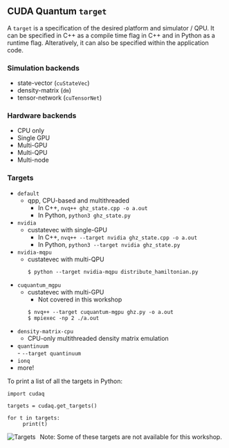 ## CUDA Quantum `target` 
A `target` is a specification of the desired platform and simulator / QPU. It can be specified in C++ as a compile time flag in C++ and in Python as a runtime flag. Alteratively, it can also be specified within the application code. 

### Simulation backends
- state-vector (`cuStateVec`) 
- density-matrix (`dm`) 
- tensor-network (`cuTensorNet`)

### Hardware backends
- CPU only   
- Single GPU   
- Multi-GPU 
- Multi-QPU 
- Multi-node 

### Targets
- `default`
 	- qpp, CPU-based and multithreaded
        - In C++, `nvq++ ghz_state.cpp -o a.out`
        - In Python, `python3 ghz_state.py` 
- `nvidia` 
	- custatevec with single-GPU
        - In C++, `nvq++ --target nvidia ghz_state.cpp -o a.out`
        - In Python, `python3 --target nvidia ghz_state.py`  
- `nvidia-mqpu` 
	- custatevec with multi-QPU
        ```
        $ python --target nvidia-mqpu distribute_hamiltonian.py
        ```
- `cuquantum_mgpu` 
	- custatevec with multi-GPU
        - Not covered in this workshop
        ```
        $ nvq++ --target cuquantum-mgpu ghz.py -o a.out
        $ mpiexec -np 2 ./a.out
        ```
- `density-matrix-cpu` 
	- CPU-only multithreaded density matrix emulation
- `quantinuum` \
        - `--target quantinuum`
- `ionq` 
- more!

To print a list of all the targets in Python:

```
import cudaq

targets = cudaq.get_targets()

for t in targets:
     print(t)
```

<img src="target_list.png"
     alt="Targets"
     style="float: left; margin-right: 10px;" />

Note: Some of these targets are not available for this workshop. 


